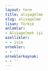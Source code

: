 ```yaml
---
layout: term
title: alışagelme
slug: alisagelme
lisan: Türkçe
anlamlar:
- Alışagelmek işi
ozellikler:
- - isim
ornekler:
- - ''
orneklerkaynak:
- - ''
---
```

